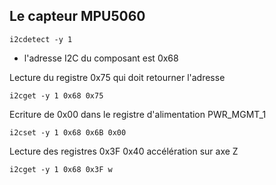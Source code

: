 ﻿## Le capteur MPU5060

    i2cdetect -y 1

 - l'adresse I2C du composant est 0x68

Lecture du registre 0x75 qui doit retourner l'adresse


    i2cget -y 1 0x68 0x75


Ecriture de 0x00 dans le registre d'alimentation PWR_MGMT_1

    i2cset -y 1 0x68 0x6B 0x00

Lecture des registres 0x3F 0x40 accélération sur axe Z

    i2cget -y 1 0x68 0x3F w

